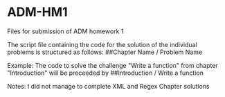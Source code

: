 # ADM-HM1

Files for submission of ADM homework 1


The script file containing the code for the solution of the individual problems is structured as follows:
##Chapter Name / Problem Name

Example: The code to solve the challenge "Write a function" from chapter "Introduction" will be preceeded by 
##Introduction / Write a function


Notes: I did not manage to complete XML and Regex Chapter solutions

